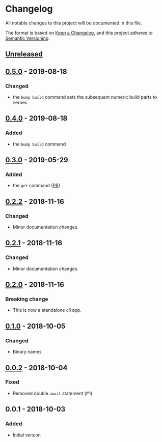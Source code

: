 # Changelog
All notable changes to this project will be documented in this file.

The format is based on [Keep a Changelog](https://keepachangelog.com/en/1.0.0/),
and this project adheres to [Semantic Versioning](https://semver.org/spec/v2.0.0.html).

## [Unreleased]
## [0.5.0] - 2019-08-18
### Changed
- the `bump build` command sets the subsequent numeric build parts to zeroes

## [0.4.0] - 2019-08-18
### Added
- the `bump build` command

## [0.3.0] - 2019-05-29
### Added
- the `get` command ([PR](https://github.com/f3ath/pubspec-version/pull/14))

## [0.2.2] - 2018-11-16
### Changed
- Minor documentation changes.

## [0.2.1] - 2018-11-16
### Changed
- Minor documentation changes.

## [0.2.0] - 2018-11-16
### Breaking change
- This is now a standalone cli app.

## [0.1.0] - 2018-10-05
### Changed
- Binary names

## [0.0.2] - 2018-10-04
### Fixed
- Removed double `await` statement (#1)

## 0.0.1 - 2018-10-03
### Added
- Initial version

[Unreleased]: https://github.com/f3ath/pubspec-version/compare/0.5.0...HEAD
[0.5.0]: https://github.com/f3ath/pubspec-version/compare/0.4.0...0.5.0
[0.4.0]: https://github.com/f3ath/pubspec-version/compare/0.3.0...0.4.0
[0.3.0]: https://github.com/f3ath/pubspec-version/compare/0.2.2...0.3.0
[0.2.2]: https://github.com/f3ath/pubspec-version/compare/0.2.1...0.2.2
[0.2.1]: https://github.com/f3ath/pubspec-version/compare/0.2.0...0.2.1
[0.2.0]: https://github.com/f3ath/pubspec-version/compare/0.1.0...0.2.0
[0.1.0]: https://github.com/f3ath/pubspec-version/compare/0.0.2...0.1.0
[0.0.2]: https://github.com/f3ath/pubspec-version/compare/0.0.1...0.0.2
